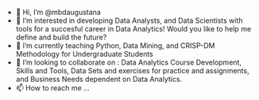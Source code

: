 - 👋 Hi, I’m @mbdaugustana
- 👀 I’m interested in developing Data Analysts, and Data Scientists with tools for a succesful career in Data Analytics!  Would you like to help me define and build the future?
- 🌱 I’m currently teaching Python, Data Mining, and CRISP-DM Methodology for Undergraduate Students
- 💞️ I’m looking to collaborate on :
    Data Analytics Course Development, 
    Skills and Tools, 
    Data Sets and exercises for practice and assignments,
    and Business Needs dependent on Data Analytics.  
- 📫 How to reach me ...

<!---
mbdaugustana/mbdaugustana is a ✨ special ✨ repository because its `README.md` (this file) appears on your GitHub profile.
You can click the Preview link to take a look at your changes.
--->
